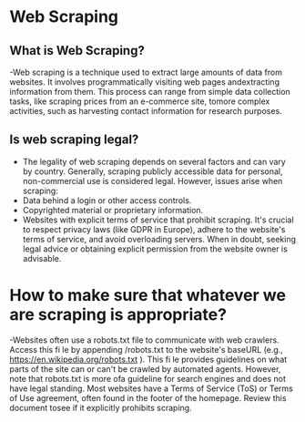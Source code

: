 # Web Scraping

## What is Web Scraping?
-Web scraping is a technique used to extract large amounts of data from websites. It involves programmatically visiting web pages andextracting information from them. This process can range from simple data collection tasks, like scraping prices from an e-commerce site, tomore complex activities, such as harvesting contact information for research purposes.

## Is web scraping legal?
- The legality of web scraping depends on several factors and can vary by country. Generally, scraping publicly accessible data for personal, non-commercial use is considered legal. However, issues arise when scraping:
- Data behind a login or other access controls.
- Copyrighted material or proprietary information.
- Websites with explicit terms of service that prohibit scraping.
It's crucial to respect privacy laws (like GDPR in Europe), adhere to the website's terms of service, and avoid overloading servers.
When in doubt, seeking legal advice or obtaining explicit permission from the website owner is advisable.


# How to make sure that whatever we are scraping is appropriate?
-Websites often use a
robots.txt
file to communicate with web crawlers. Access this fi le by appending
/robots.txt
to the website's baseURL (e.g.,
https://en.wikipedia.org/robots.txt
).
This fi le provides guidelines on what parts of the site can or can't be crawled by automated agents. However, note that
robots.txt
is more ofa guideline for search engines and does not have legal standing.
Most websites have a Terms of Service (ToS) or Terms of Use agreement, often found in the footer of the homepage. Review this document tosee if it explicitly prohibits scraping.

